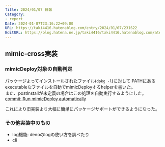 ```yaml
---
Title: 2024/01/07 日報
Category:
- report
Date: 2024-01-07T23:16:22+09:00
URL: https://taki4416.hatenablog.com/entry/2024/01/07/231622
EditURL: https://blog.hatena.ne.jp/taki4416/taki4416.hatenablog.com/atom/entry/6801883189073217460
---
```


## mimic-cross実装

### mimicDeploy対象の自動判定

パッケージよってインストールされたファイル(`dpkg -l`)に対して
PATHにあるexecutableなファイルを自動でmimicDeployするhelperを書いた。    
また、postInstallが未定義の場合はこの処理を自動実行するようにした。  
[commit: Run mimicDeploy automatically](https://github.com/impactaky/mimic-cross/commit/75c40b3f166c995699be6458cdd030f13b0abe03)

これにより旧実装より大幅に簡単にパッケージサポートができるようになった。

### その他実装中のもの

* log機能: denoのlogの使い方を調べたり
* cli


